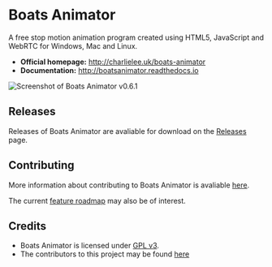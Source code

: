 # Boats Animator

A free stop motion animation program created using HTML5, JavaScript and WebRTC for Windows, Mac and Linux.

  * **Official homepage:** <http://charlielee.uk/boats-animator>
  * **Documentation:** <http://boatsanimator.readthedocs.io>

![Screenshot of Boats Animator v0.6.1](https://cloud.githubusercontent.com/assets/3674297/10865688/78153514-7fea-11e5-8e34-0e600ada42eb.png)

## Releases

Releases of Boats Animator are avaliable for download on the [Releases](https://github.com/BoatsAreRockable/Boats-Animator/releases) page.

## Contributing

More information about contributing to Boats Animator is avaliable [here](https://github.com/BoatsAreRockable/Boats-Animator/blob/master/CONTRIBUTING.md).

The current [feature roadmap](https://docs.google.com/spreadsheets/d/1PaP-foCy83l6-VGcRsOwH5pro-p7uPCX1TsxWOUWEvg/) may also be of interest.

## Credits

  * Boats Animator is licensed under [GPL v3](http://www.gnu.org/licenses/gpl.html).
  * The contributors to this project may be found [here](https://github.com/BoatsAreRockable/Boats-Animator/graphs/contributors)
